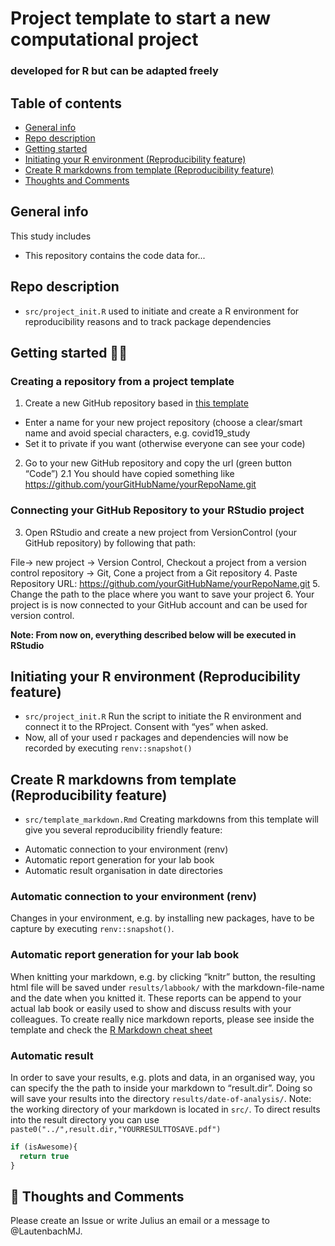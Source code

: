 # Project template to start a new computational project
### developed for R but can be adapted freely

## Table of contents
* [General info](#general-info)
* [Repo description](#repo-description)
* [Getting started](#getting-started)
* [Initiating your R environment (Reproducibility feature)](#init_renv)
* [Create R markdowns from template (Reproducibility feature)](#markdown)
* [Thoughts and Comments](#thoughs_comments)

## General info
This study includes
- This repository contains the code data for...

## Repo description
- ```src/project_init.R``` used to initiate and create a R environment for reproducibility reasons and to track package dependencies

## Getting started :technologist:

### Creating a repository from a project template
1.	Create a new GitHub repository based in [this template](https://github.com/LautenbachMJ/project_template)
* Enter a name for your new project repository (choose a clear/smart name and avoid special characters, e.g. covid19_study
* Set it to private if you want (otherwise everyone can see your code)

2. Go to your new GitHub repository and copy the url (green button “Code”)
  2.1 You should have copied something like https://github.com/yourGitHubName/yourRepoName.git
 
### Connecting your GitHub Repository to your RStudio project
3.	Open RStudio and create a new project from VersionControl (your GitHub repository) by following that path:

File-> new project -> Version Control, Checkout a project from a version control repository -> Git, Cone a project from a Git repository
4.	Paste Repository URL: https://github.com/yourGitHubName/yourRepoName.git
5.	Change the path to the place where you want to save your project
6.	Your project is is now connected to your GitHub account and can be used for version control.

**Note: From now on, everything described below will be executed in RStudio**

## Initiating your R environment (Reproducibility feature)
- ```src/project_init.R``` Run the script to initiate the R environment and connect it to the RProject. Consent with “yes” when asked.
- Now, all of your used r packages and dependencies will now be recorded by executing ```renv::snapshot()```

## Create R markdowns from template (Reproducibility feature)
- ```src/template_markdown.Rmd``` Creating markdowns from this template will give you several reproducibility friendly feature:
* Automatic connection to your environment (renv)
* Automatic report generation for your lab book
* Automatic result organisation in date directories

### Automatic connection to your environment (renv)
Changes in your environment, e.g. by installing new packages, have to be capture by executing ```renv::snapshot()```.

### Automatic report generation for your lab book
When knitting your markdown, e.g. by clicking “knitr” button, the resulting html file will be saved under ```results/labbook/``` with the markdown-file-name and the date when you knitted it. These reports can be append to your actual lab book or easily used to show and discuss results with your colleagues.
To create really nice markdown reports, please see inside the template and check the [R Markdown cheat sheet](https://github.com/rstudio/cheatsheets/raw/master/rmarkdown-2.0.pdf)

### Automatic result
In order to save your results, e.g. plots and data, in an organised way, you can specify the the path to inside your markdown to “result.dir”. Doing so will save your results into the directory ```results/date-of-analysis/```.
Note: the working directory of your markdown is located in ```src/```. To direct results into the result directory you can use ```paste0("../",result.dir,"YOURRESULTTOSAVE.pdf")```


```javascript
if (isAwesome){
  return true
}
```

## :thought_balloon: Thoughts and Comments
Please create an Issue or write Julius an email or a message to @LautenbachMJ.
